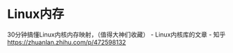 # Linux内存




30分钟搞懂Linux内核内存映射，（值得大神们收藏） - Linux内核库的文章 - 知乎
https://zhuanlan.zhihu.com/p/472598132































